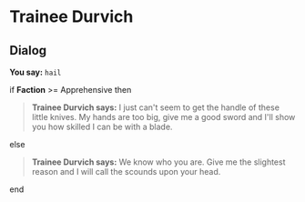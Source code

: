 # Trainee Durvich


## Dialog

**You say:** `hail`



if **Faction** >= Apprehensive then



>**Trainee Durvich says:** I just can't seem to get the handle of these little knives.  My hands are too big, give me a good sword and I'll show you how skilled I can be with a blade.


else



>**Trainee Durvich says:** We know who you are.  Give me the slightest reason and I will call the scounds upon your head.

end